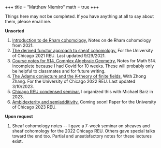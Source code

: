 +++
title = "Matthew Niemiro"
math = true
+++

Things here may not be completed. If you have anything at all to say about them, please email me.

**Unsorted**
1. [Introduction to de Rham cohomology.](/drc.pdf) Notes on de Rham cohomology from 2021.
2. [The derived functor approach to sheaf cohomology.](http://math.uchicago.edu/~may/REU2021/REUPapers/Niemiro.pdf) For the University of Chicago 2021 REU. Last updated 9/29/2021.
3. [Course notes for 514, Complex Algebraic Geometry.](/math514.pdf) Notes for Math 514. Incomplete because I had Covid for 10 weeks. These will probably only be helpful to classmates and for future writing.
4. [The Adams conjecture and the K-theory of finite fields.](http://math.uchicago.edu/~may/REU2022/REUPapers/Niemiro.pdf) With Zhong Zhang. For the University of Chicago 2022 REU. Last updated 3/10/2023.
5. [Chicago REU condensed seminar.](/basic_math.pdf) I organized this with Michael Barz in 2023.
6. [Ambidexterity and semiadditivity.]() Coming soon! Paper for the University of Chicago 2023 REU.

**Upon request**
1. Sheaf cohomology notes -- I gave a 7-week seminar on sheaves and sheaf cohomology for the 2022 Chicago REU. Others gave special talks toward the end too. Partial and unsatisfactory notes for these lectures exist.